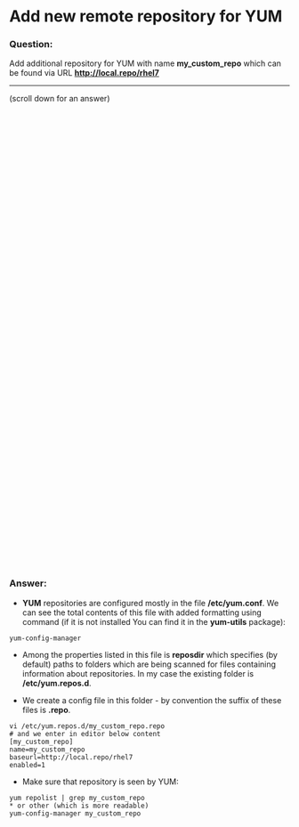 # Add new remote repository for YUM

### Question:
Add additional repository for YUM with name **my_custom_repo** which can be found via URL **http://local.repo/rhel7**

***
(scroll down for an answer)

<br/><br/><br/><br/><br/><br/><br/><br/><br/><br/><br/><br/><br/><br/><br/><br/><br/><br/><br/><br/><br/><br/><br/><br/>
<br/><br/><br/><br/><br/><br/><br/><br/><br/><br/><br/><br/><br/><br/><br/><br/><br/><br/><br/><br/><br/><br/><br/><br/>

### Answer:

* **YUM** repositories are configured mostly in the file **/etc/yum.conf**. We can see the total contents of this file with
added formatting using command (if it is not installed You can find it in the **yum-utils** package):

```
yum-config-manager
```

* Among the properties listed in this file is **reposdir** which specifies (by default) paths to folders which are being scanned for
 files containing information about repositories. In my case the existing folder is **/etc/yum.repos.d**. 

* We create a config file in this folder - by convention the suffix of these files is **.repo**. 

```
vi /etc/yum.repos.d/my_custom_repo.repo
# and we enter in editor below content
[my_custom_repo]
name=my_custom_repo
baseurl=http://local.repo/rhel7
enabled=1
```

* Make sure that repository is seen by YUM:

```
yum repolist | grep my_custom_repo
* or other (which is more readable)
yum-config-manager my_custom_repo 
```
